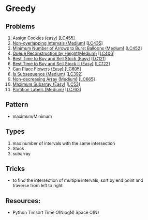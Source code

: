 # Greedy

## Problems

1. [Assign Cookies (easy)](Assign-Cookies-(easy).py)
[[LC455](https://leetcode.com/problems/assign-cookies/description/)]
1. [Non-overlapping Intervals (Medium)](Non-overlapping-Intervals-(Medium).py)
[[LC435](https://leetcode.com/problems/non-overlapping-intervals/)]
1. [Minimum Number of Arrows to Burst Balloons (Medium)](Minimum-Number-of-Arrows-to-Burst-Balloons-(Medium).py)
[[LC452](https://leetcode.com/problems/minimum-number-of-arrows-to-burst-balloons/description/)]
1. [Queue Reconstruction by Height(Medium)](Queue-Reconstruction-by-Height(Medium).py)
[[LC406](https://leetcode.com/problems/queue-reconstruction-by-height/description/)]
1. [Best Time to Buy and Sell Stock (Easy)](Best-Time-to-Buy-and-Sell-Stock-(Easy).py)
[[LC121](https://leetcode.com/problems/best-time-to-buy-and-sell-stock/description/)]
1. [Best Time to Buy and Sell Stock II (Easy)](Best-Time-to-Buy-and-Sell-Stock-II-(Easy).py)
[[LC122](https://leetcode.com/problems/best-time-to-buy-and-sell-stock-ii/description/)]
1. [Can Place Flowers (Easy)](Can-Place-Flowers-(Easy).py)
[[LC605](https://leetcode.com/problems/can-place-flowers/description/)]
1. [Is Subsequence (Medium)](Is-Subsequence-(Medium).py)
[[LC392](https://leetcode.com/problems/is-subsequence/description/)]
1. [Non-decreasing Array (Medium)](Non-decreasing-Array-(Medium).py)
[[LC665](https://leetcode.com/problems/non-decreasing-array/description/)]
1. [Maximum Subarray (Easy)](Maximum-Subarray-(Easy).py)
[[LC53](https://leetcode.com/problems/maximum-subarray/description/)]
1. [Partition Labels (Medium)](Partition-Labels-(Medium).py)
[[LC763](https://leetcode.com/problems/partition-labels/description/)]

## Pattern

- maximum/Minimum

## Types

1. max number of intervals with the same intersection
1. Stock
1. subarray

## Tricks

- to find the intersection of multiple intervals, sort by end point and traverse from left to right

## Resources:

- Python Timsort Time O(NlogN) Space O(N)
